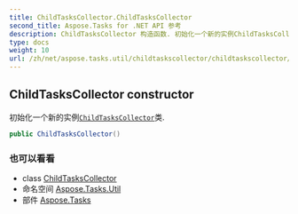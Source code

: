 ```yaml
---
title: ChildTasksCollector.ChildTasksCollector
second_title: Aspose.Tasks for .NET API 参考
description: ChildTasksCollector 构造函数. 初始化一个新的实例ChildTasksCollector类.
type: docs
weight: 10
url: /zh/net/aspose.tasks.util/childtaskscollector/childtaskscollector/
---
```

## ChildTasksCollector constructor

初始化一个新的实例[`ChildTasksCollector`](../)类.

```csharp
public ChildTasksCollector()
```

### 也可以看看

* class [ChildTasksCollector](../)
* 命名空间 [Aspose.Tasks.Util](../../childtaskscollector/)
* 部件 [Aspose.Tasks](../../../)


